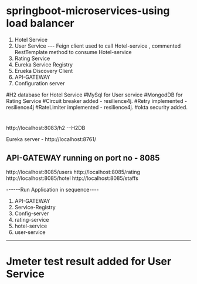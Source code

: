# springboot-microservices-using load balancer
1. Hotel Service
2. User Service  --- Feign client used to call Hotel-service , commented RestTemplate method to consume Hotel-service
3. Rating Service
4. Eureka Service Registry
5. Erueka Discovery Client
6. API-GATEWAY
7. Configuration server

#H2 database for Hotel Service
#MySql for User service
#MongodDB for Rating Service 
#Circuit breaker added - resilience4j.
#Retry implemented - resilience4j
#RateLimiter implemented - resilience4j.
#okta security added.
#

http://localhost:8083/h2  --H2DB

Eureka server - http://localhost:8761/

API-GATEWAY running on port no - 8085
------------
http://localhost:8085/users
http://localhost:8085/rating
http://localhost:8085/hotel
http://localhost:8085/staffs



------Run Application in sequence----
1. API-GATEWAY
2. Service-Registry
3. Config-server
4. rating-service
5. hotel-service
6. user-service

----------------
# Jmeter test result added for User Service